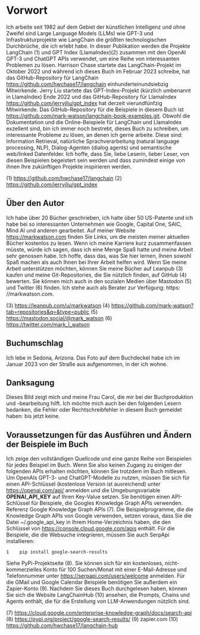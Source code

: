 # Vorwort

Ich arbeite seit 1982 auf dem Gebiet der künstlichen Intelligenz und ohne Zweifel sind Large Language Models (LLMs) wie GPT-3 und Infrastrukturprojekte wie LangChain die größten technologischen Durchbrüche, die ich erlebt habe. In dieser Publikation werden die Projekte LangChain (1) und GPT Index (LlamaIndex)(2) zusammen mit den OpenAI GPT-3 und ChatGPT APIs verwendet, um eine Reihe von interessanten Problemen zu lösen.
Harrison Chase startete das LangChain-Projekt im Oktober 2022 und während ich dieses Buch im Februar 2023 schreibe, hat das GitHub-Repository für LangChain https://github.com/hwchase17/langchain einhunderteinundsiebzig Mitwirkende. Jerry Liu startete das GPT-Index-Projekt (kürzlich umbenannt in LlamaIndex) Ende 2022 und das GitHub-Repository für LlamaIndex https://github.com/jerryjliu/gpt_index hat derzeit vierundfünfzig Mitwirkende.
Das GitHub-Repository für die Beispiele in diesem Buch ist https://github.com/mark-watson/langchain-book-examples.git.
Obwohl die Dokumentation und die Online-Beispiele für LangChain und LlamaIndex exzellent sind, bin ich immer noch bestrebt, dieses Buch zu schreiben, um interessante Probleme zu lösen, an denen ich gerne arbeite. Diese sind: Information Retrieval, natürliche Sprachverarbeitung (natural language processing, NLP), Dialog-Agenten (dialog agents) und semantische web/linked Datenfelder. Ich hoffe, dass Sie, liebe Leserin, lieber Leser, von diesen Beispielen begeistert sein werden und dass zumindest einige von ihnen Ihre zukünftigen Projekte inspirieren werden.

(1) https://github.com/hwchase17/langchain
(2) https://github.com/jerryjliu/gpt_index

## Über den Autor

Ich habe über 20 Bücher geschrieben, ich halte über 50 US-Patente und ich habe bei so interessanten Unternehmen wie Google, Capital One, SAIC, Mind AI und anderen gearbeitet. Auf meiner Website https://markwatson.com finden Sie Links, um die meisten meiner aktuellen Bücher kostenlos zu lesen. Wenn ich meine Karriere kurz zusammenfassen müsste, würde ich sagen, dass ich eine Menge Spaß hatte und meine Arbeit sehr genossen habe. Ich hoffe, dass das, was Sie hier lernen, Ihnen sowohl Spaß machen als auch Ihnen bei Ihrer Arbeit helfen wird.
Wenn Sie meine Arbeit unterstützen möchten, können Sie meine Bücher auf Leanpub (3) kaufen und meine Git-Repositories, die Sie nützlich finden, auf GitHub (4) bewerten. Sie können mich auch in den sozialen Medien über Mastodon (5) und Twitter (6) finden. Ich stehe auch als Berater zur Verfügung: https: //markwatson.com.

(3) https://leanpub.com/u/markwatson
(4) https://github.com/mark-watson?tab=repositories&q=&type=public
(5) https://mastodon.social/@mark_watson
(6) https://twitter.com/mark_l_watson

## Buchumschlag

Ich lebe in Sedona, Arizona. Das Foto auf dem Buchdeckel habe ich im Januar 2023 von der Straße aus aufgenommen, in der ich wohne.

## Danksagung

Dieses Bild zeigt mich und meine Frau Carol, die mir bei der Buchproduktion und -bearbeitung hilft.
Ich möchte mich auch bei den folgenden Lesern bedanken, die Fehler oder Rechtschreibfehler in diesem Buch gemeldet haben: bis jetzt keine.

## Voraussetzungen für das Ausführen und Ändern der Beispiele im Buch

Ich zeige den vollständigen Quellcode und eine ganze Reihe von Beispielen für jedes Beispiel im Buch. Wenn Sie also keinen Zugang zu einigen der folgenden APIs erhalten möchten, können Sie trotzdem im Buch mitlesen.
Um OpenAIs GPT-3- und ChatGPT-Modelle zu nutzen, müssen Sie sich für einen API-Schlüssel (kostenlose Version ist ausreichend) unter https://openai.com/api/ anmelden und die Umgebungsvariable **OPENAI_API_KEY** auf Ihren Key-Value setzen.
Sie benötigen einen API-Schlüssel für Beispiele, die Googles Knowledge Graph APIs verwenden.
Referenz Google Knowledge Graph APIs (7). Die Beispielprogramme, die die Knowledge Graph APIs von Google verwenden, setzen voraus, dass Sie die Datei ~/.google_api_key in Ihrem Home-Verzeichnis haben, die den Schlüssel von https://console.cloud.google.com/apis enthält.
Für die Beispiele, die die Websuche integrieren, müssen Sie auch SerpApi installieren:

```
1    pip install google-search-results
```

Siehe PyPi-Projektseite (8). Sie können sich für ein kostenloses, nicht-kommerzielles Konto für 100 Suchen/Monat mit einer E-Mail-Adresse und Telefonnummer unter https://serpapi.com/users/welcome anmelden.
Für die GMail und Google Calendar Beispiele benötigen Sie außerdem ein Zapier-Konto (9).
Nachdem Sie dieses Buch durchgelesen haben, können Sie sich die Website LangChainHub (10) ansehen, die Prompts, Chains und Agents enthält, die für die Erstellung von LLM-Anwendungen nützlich sind.


(7) https://cloud.google.com/enterprise-knowledge-graph/docs/search-api
(8) https://pypi.org/project/google-search-results/
(9) zapier.com
(10) https://github.com/hwchase17/langchain-hub
